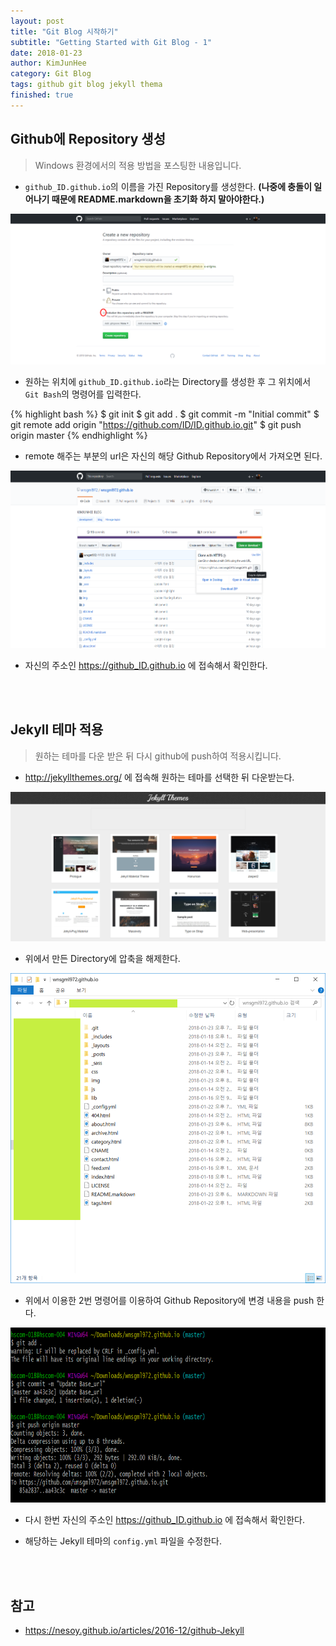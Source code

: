 ```yaml
---
layout: post
title: "Git Blog 시작하기"
subtitle: "Getting Started with Git Blog - 1"
date: 2018-01-23
author: KimJunHee
category: Git Blog
tags: github git blog jekyll thema
finished: true
---
```


## Github에 Repository 생성

> Windows 환경에서의 적용 방법을 포스팅한 내용입니다.

* ```github_ID.github.io```의 이름을 가진 Repository를 생성한다. **(나중에 충돌이 일어나기 때문에 README.markdown을 초기화 하지 말아야한다.)**

![Git](/img/gitBlog/1/gitBlog_repository.png "make repository")

* 원하는 위치에 ```github_ID.github.io```라는 Directory를 생성한 후 그 위치에서 ```Git Bash```의 명령어를 입력한다.

{% highlight bash %}
$ git init
$ git add .
$ git commit -m "Initial commit"
$ git remote add origin "https://github.com/ID/ID.github.io.git"
$ git push origin master
{% endhighlight %}

* remote 해주는 부분의 url은 자신의 해당 Github Repository에서 가져오면 된다.

![Git](/img/gitBlog/1/gitBlog_copy.png "copy url")

* 자신의 주소인 <https://github_ID.github.io> 에 접속해서 확인한다.


<br/><br/>
## Jekyll 테마 적용

> 원하는 테마를 다운 받은 뒤 다시 github에 push하여 적용시킵니다.

* <http://jekyllthemes.org/> 에 접속해 원하는 테마를 선택한 뒤 다운받는다.

![Git](/img/gitBlog/1/gitBlog_thema.png "jekyll Thema")

* 위에서 만든 Directory에 압축을 해제한다.

![Git](/img/gitBlog/1/gitBlog_directory.png "directory")

* 위에서 이용한 2번 명령어를 이용하여 Github Repository에 변경 내용을 push 한다.

![Git](/img/gitBlog/1/gitBlog_push.png "update base url")

* 다시 한번 자신의 주소인 https://github_ID.github.io 에 접속해서 확인한다.

* 해당하는 Jekyll 테마의 ```config.yml``` 파일을 수정한다.


<br/><br/>
## 참고

* <https://nesoy.github.io/articles/2016-12/github-Jekyll>
